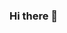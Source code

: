 ### Hi there 👋

<!--
**vanina123/vanina123** is a ✨ _special_ ✨ repository because its `README.md` (this file) appears on your GitHub profile.

Here are some ideas to get<h1 align="center">Hi 👋, I'm Nana Vanina</h1>
<h3 align="center">A passionate full-stack developer from Cameroon</h3>

<p align="left"> <img src="https://komarev.com/ghpvc/?username=vanina123&label=Profile%20views&color=0e75b6&style=flat" alt="vanina123" /> </p>

- 👨‍💻 All of my projects are available at [https://vanina123.github.io/Van-protfolio/](https://vanina123.github.io/Van-protfolio/)

- 💬 Ask me about **HTML,CSS,JavaScript and Bootsrap**

- 📫 How to reach me **vaninalarissa@gmail.com**

<h3 align="left">Connect with me:</h3>
<p align="left">
<a href="https://twitter.com/dufevanina" target="blank"><img align="center" src="https://raw.githubusercontent.com/rahuldkjain/github-profile-readme-generator/master/src/images/icons/Social/twitter.svg" alt="dufevanina" height="30" width="40" /></a>
<a href="https://linkedin.com/in/larissa-vanina-dufe-407a2b25a" target="blank"><img align="center" src="https://raw.githubusercontent.com/rahuldkjain/github-profile-readme-generator/master/src/images/icons/Social/linked-in-alt.svg" alt="larissa-vanina-dufe-407a2b25a" height="30" width="40" /></a>
</p>

<h3 align="left">Languages and Tools:</h3>
<p align="left"> <a href="https://getbootstrap.com" target="_blank" rel="noreferrer"> <img src="https://raw.githubusercontent.com/devicons/devicon/master/icons/bootstrap/bootstrap-plain-wordmark.svg" alt="bootstrap" width="40" height="40"/> </a> <a href="https://www.w3schools.com/css/" target="_blank" rel="noreferrer"> <img src="https://raw.githubusercontent.com/devicons/devicon/master/icons/css3/css3-original-wordmark.svg" alt="css3" width="40" height="40"/> </a> <a href="https://www.w3.org/html/" target="_blank" rel="noreferrer"> <img src="https://raw.githubusercontent.com/devicons/devicon/master/icons/html5/html5-original-wordmark.svg" alt="html5" width="40" height="40"/> </a> <a href="https://developer.mozilla.org/en-US/docs/Web/JavaScript" target="_blank" rel="noreferrer"> <img src="https://raw.githubusercontent.com/devicons/devicon/master/icons/javascript/javascript-original.svg" alt="javascript" width="40" height="40"/> </a> </p>

<p>&nbsp;<img align="center" src="https://github-readme-stats.vercel.app/api?username=vanina123&show_icons=true&locale=en" alt="vanina123" /></p>

<p><img align="center" src="https://github-readme-streak-stats.herokuapp.com/?user=vanina123&" alt="vanina123" /></p>
 you started:

- 🔭 I’m currently working on ...
- 🌱 I’m currently learning ...
- 👯 I’m looking to collaborate on ...
- 🤔 I’m looking for help with ...
- 💬 Ask me about ...
- 📫 How to reach me: ...
- 😄 Pronouns: ...
- ⚡ Fun fact: ...
-->

